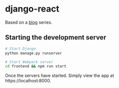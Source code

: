 # django-react

Based on a [blog](http://v1k45.com/blog/modern-django-part-1-setting-up-django-and-react/) series.

## Starting the development server

```bash
# Start Django
python manage.py runserver

# Start Webpack server
cd frontend && npm run start
```

Once the servers have started. Simply view the app at https://localhost:8000.
